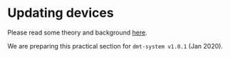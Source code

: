 # Updating devices

Please read some theory and background [here](https://github.com/uniqpath/info/tree/master/docs).

We are preparing this practical section for `dmt-system v1.0.1` (Jan 2020).
